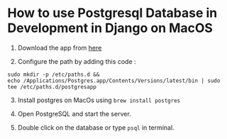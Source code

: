 # How to use Postgresql Database in Development in Django on MacOS

1. Download the app from [here](https://postgresapp.com)

2. Configure the path by adding this code :

```
sudo mkdir -p /etc/paths.d &&
echo /Applications/Postgres.app/Contents/Versions/latest/bin | sudo tee /etc/paths.d/postgresapp

```
3. Install postgres on MacOs using `brew install postgres`

4. Open PostgreSQL and start the server.

5. Double click on the database or type `psql` in terminal.



